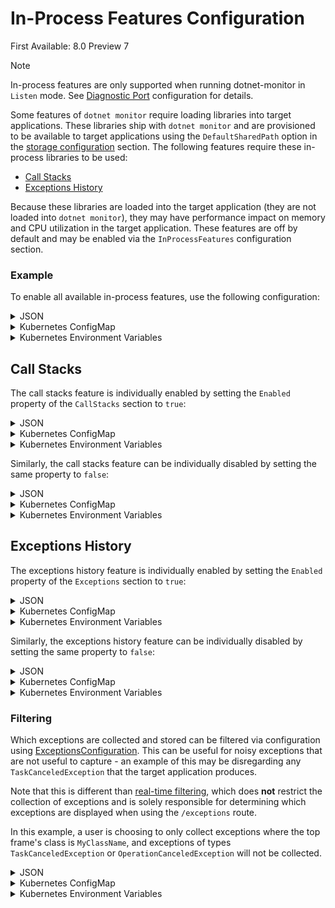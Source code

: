 # In-Process Features Configuration

First Available: 8.0 Preview 7

> [!NOTE]
> In-process features are only supported when running dotnet-monitor in `Listen` mode.
> See [Diagnostic Port](./diagnostic-port-configuration.md) configuration for details.

Some features of `dotnet monitor` require loading libraries into target applications. These libraries ship with `dotnet monitor` and are provisioned to be available to target applications using the `DefaultSharedPath` option in the [storage configuration](./storage-configuration.md) section. The following features require these in-process libraries to be used:

- [Call Stacks](#call-stacks)
- [Exceptions History](#exceptions-history)

Because these libraries are loaded into the target application (they are not loaded into `dotnet monitor`), they may have performance impact on memory and CPU utilization in the target application. These features are off by default and may be enabled via the `InProcessFeatures` configuration section.

### Example

To enable all available in-process features, use the following configuration:

<details>
  <summary>JSON</summary>

  ```json
  {
    "InProcessFeatures": {
      "Enabled": true
    }
  }
  ```
</details>

<details>
  <summary>Kubernetes ConfigMap</summary>

  ```yaml
  InProcessFeatures__Enabled: "true"
  ```
</details>

<details>
  <summary>Kubernetes Environment Variables</summary>

  ```yaml
  - name: DotnetMonitor_InProcessFeatures__Enabled
    value: "true"
  ```
</details>

## Call Stacks

The call stacks feature is individually enabled by setting the `Enabled` property of the `CallStacks` section to `true`:

<details>
  <summary>JSON</summary>

  ```json
  {
    "InProcessFeatures": {
      "CallStacks": {
        "Enabled": true
      }
    }
  }
  ```
</details>

<details>
  <summary>Kubernetes ConfigMap</summary>

  ```yaml
  InProcessFeatures__CallStacks__Enabled: "true"
  ```
</details>

<details>
  <summary>Kubernetes Environment Variables</summary>

  ```yaml
  - name: DotnetMonitor_InProcessFeatures__CallStacks__Enabled
    value: "true"
  ```
</details>

Similarly, the call stacks feature can be individually disabled by setting the same property to `false`:

<details>
  <summary>JSON</summary>

  ```json
  {
    "InProcessFeatures": {
      "Enabled": true,
      "CallStacks": {
        "Enabled": false
      }
    }
  }
  ```
</details>

<details>
  <summary>Kubernetes ConfigMap</summary>

  ```yaml
  InProcessFeatures__Enabled: "true"
  InProcessFeatures__CallStacks__Enabled: "false"
  ```
</details>

<details>
  <summary>Kubernetes Environment Variables</summary>

  ```yaml
  - name: DotnetMonitor_InProcessFeatures__Enabled
    value: "true"
  - name: DotnetMonitor_InProcessFeatures__CallStacks__Enabled
    value: "false"
  ```
</details>

## Exceptions History

The exceptions history feature is individually enabled by setting the `Enabled` property of the `Exceptions` section to `true`:

<details>
  <summary>JSON</summary>

  ```json
  {
    "InProcessFeatures": {
      "Exceptions": {
        "Enabled": true
      }
    }
  }
  ```
</details>

<details>
  <summary>Kubernetes ConfigMap</summary>

  ```yaml
  InProcessFeatures__Exceptions__Enabled: "true"
  ```
</details>

<details>
  <summary>Kubernetes Environment Variables</summary>

  ```yaml
  - name: DotnetMonitor_InProcessFeatures__Exceptions__Enabled
    value: "true"
  ```
</details>

Similarly, the exceptions history feature can be individually disabled by setting the same property to `false`:

<details>
  <summary>JSON</summary>

  ```json
  {
    "InProcessFeatures": {
      "Enabled": true,
      "Exceptions": {
        "Enabled": false
      }
    }
  }
  ```
</details>

<details>
  <summary>Kubernetes ConfigMap</summary>

  ```yaml
  InProcessFeatures__Enabled: "true"
  InProcessFeatures__Exceptions__Enabled: "false"
  ```
</details>

<details>
  <summary>Kubernetes Environment Variables</summary>

  ```yaml
  - name: DotnetMonitor_InProcessFeatures__Enabled
    value: "true"
  - name: DotnetMonitor_InProcessFeatures__Exceptions__Enabled
    value: "false"
  ```
</details>

### Filtering

Which exceptions are collected and stored can be filtered via configuration using [ExceptionsConfiguration](../api/definitions.md#ExceptionsConfiguration). This can be useful for noisy exceptions that are not useful to capture - an example of this may be disregarding any `TaskCanceledException` that the target application produces.

Note that this is different than [real-time filtering](../api/exceptions-custom.md), which does **not** restrict the collection of exceptions and is solely responsible for determining which exceptions are displayed when using the `/exceptions` route.

In this example, a user is choosing to only collect exceptions where the top frame's class is `MyClassName`, and exceptions of types `TaskCanceledException` or `OperationCanceledException` will not be collected.

<details>
  <summary>JSON</summary>

  ```json
  {
    "InProcessFeatures": {
      "Exceptions": {
        "Enabled": true,
        "CollectionFilters": {
          "Include": [
            {
              "TypeName": "MyClassName"
            }
          ],
          "Exclude": [
            {
              "ExceptionType": "TaskCanceledException"
            },
            {
              "ExceptionType": "OperationCanceledException"
            }
          ]
        }
      }
    }
  }
  ```
</details>

<details>
  <summary>Kubernetes ConfigMap</summary>

  ```yaml
  InProcessFeatures__Exceptions__Enabled: "true"
  InProcessFeatures__Exceptions__CollectionFilters__Include__0__TypeName: "MyClassName"
  InProcessFeatures__Exceptions__CollectionFilters__Exclude__0__ExceptionType: "TaskCanceledException"
  InProcessFeatures__Exceptions__CollectionFilters__Exclude__1__ExceptionType: "OperationCanceledException"
  ```
</details>

<details>
  <summary>Kubernetes Environment Variables</summary>

  ```yaml
  - name: DotnetMonitor_InProcessFeatures__Exceptions__Enabled
    value: "true"
  - name: DotnetMonitor_InProcessFeatures__Exceptions__CollectionFilters__Include__0__TypeName
    value: "MyClassName"
  - name: DotnetMonitor_InProcessFeatures__Exceptions__CollectionFilters__Exclude__0__ExceptionType
    value: "TaskCanceledException"
  - name: DotnetMonitor_InProcessFeatures__Exceptions__CollectionFilters__Exclude__1__ExceptionType
    value: "OperationCanceledException"
  ```
</details>

